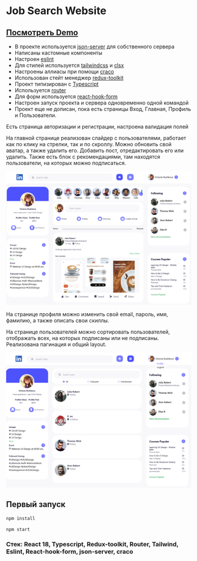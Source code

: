 # Job Search Website

## [Посмотреть Demo](https://victoria-rozhkova.github.io/job-search-website/)

* В проекте используется [json-server](https://www.npmjs.com/package/json-server) для собственного сервера
* Написаны кастомные компоненты
* Настроен [eslint](https://eslint.org/)
* Для стилей используется [tailwindcss](https://tailwindcss.com/) и [clsx](https://www.npmjs.com/package/clsx)
* Настроены аллиасы при помощи [craco](https://craco.js.org/)
* Использован стейт менеджер [redux-toolkit](https://redux-toolkit.js.org/)
* Проект типизирован с [Typescript](https://www.typescriptlang.org/)
* Используется [router](https://reactrouter.com/)
* Для форм используется [react-hook-form](https://react-hook-form.com/)
* Настроен запуск проекта и сервера одновременно одной командой
* Проект еще не дописан, пока есть страницы Вход, Главная, Профиль и Пользователи.

Есть страница авторизации и регистрации, настроена валидация полей

На главной странице реализован слайдер с пользователями, работает как по клику на стрелки, так и по скроллу.
Можно обновить свой аватар, а также удалить его. Добавить пост, отредактировать его или удалить. Также есть блок с рекомендациями, там находятся пользователи, на которых можно подписаться.

![preview](https://raw.githubusercontent.com/Victoria-Rozhkova/job-search-website/refs/heads/preview/preview.png)

На странице профиля можно изменить свой email, пароль, имя, фамилию, а также описать свои скиллы.

На странице пользователей можно сортировать пользователей, отображать всех, на которых подписаны или не подписаны.
Реализована пагинация и общий layout.

![preview](https://raw.githubusercontent.com/Victoria-Rozhkova/job-search-website/refs/heads/preview/preview2.png)


## Первый запуск

```
npm install
```

```
npm start
```

### Стек: React 18, Typescript, Redux-toolkit, Router, Tailwind, Eslint, React-hook-form, json-server, craco



